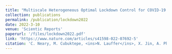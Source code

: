 ```yaml
---
title: "Multiscale Heterogeneous Optimal Lockdown Control for COVID-19 Using Geographic Information"
collection: publications
permalink: /publication/lockdown2022
date: 2022-3-10
venue: 'Scientic Reports'
paperurl: '/files/lockdown2022.pdf'
link: 'https://www.nature.com/articles/s41598-022-07692-5'
citation: 'C. Neary, M. Cubuktepe, <ins>N. Lauffer</ins>, X. Jin, A. Phillips, Z. Xu, D. Tong, and U. Topcu. <i>Scientific Reports 2022</i>.'
---
```

